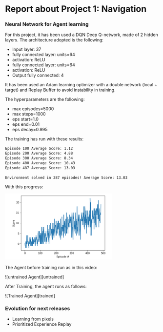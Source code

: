 [//]: # (Image References)

[image1]: https://user-images.githubusercontent.com/10624937/42135619-d90f2f28-7d12-11e8-8823-82b970a54d7e.gif "Trained Agent"

# Report about Project 1: Navigation

### Neural Network for Agent learning

For this project, it has been used a DQN Deep Q-network, made of 2 hidden layers. The architecture adopted is the following:

- Input layer: 37
- fully connected layer: units=64
- activation: ReLU
- fully connected layer: units=64
- activation: ReLU
- Output fully connected: 4

It has been used an Adam learning optimizer with a double network (local + target) and Replay Buffer to avoid instability in training.

The hyperparameters are the following:

- max episodes=5000
- max steps=1000
- eps start=1.0
- eps end=0.01
- eps decay=0.995

The training has run with these results:
```
Episode 100	Average Score: 1.12
Episode 200	Average Score: 4.88
Episode 300	Average Score: 8.34
Episode 400	Average Score: 10.43
Episode 487	Average Score: 13.03

Environment solved in 387 episodes!	Average Score: 13.03
```

With this progress:

<p align="left">
  <img src="running.png" width="350" title="hover text">
</p>


The Agent before training run as in this video:

![untrained Agent][untrained]

After Training, the agent runs as follows:

![Trained Agent][trained]

### Evolution for next releases
  
- Learning from pixels
- Prioritized Experience Replay


